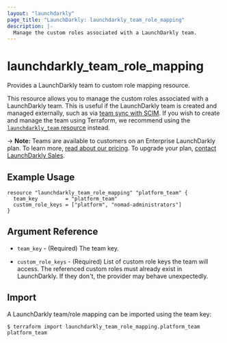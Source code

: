 ```yaml
---
layout: "launchdarkly"
page_title: "LaunchDarkly: launchdarkly_team_role_mapping"
description: |-
  Manage the custom roles associated with a LaunchDarkly team.
---
```


# launchdarkly_team_role_mapping

Provides a LaunchDarkly team to custom role mapping resource.

This resource allows you to manage the custom roles associated with a LaunchDarkly team. This is useful if the LaunchDarkly team is created and managed externally, such as via [team sync with SCIM](https://docs.launchdarkly.com/home/account-security/sso/scim#team-sync-with-scim). If you wish to create and manage the team using Terraform, we recommend using the [`launchdarkly_team` resource](https://registry.terraform.io/providers/launchdarkly/launchdarkly/latest/docs/resources/team) instead.

-> **Note:** Teams are available to customers on an Enterprise LaunchDarkly plan. To learn more, [read about our pricing](https://launchdarkly.com/pricing/). To upgrade your plan, [contact LaunchDarkly Sales](https://launchdarkly.com/contact-sales/).

## Example Usage

```hcl
resource "launchdarkly_team_role_mapping" "platform_team" {
  team_key         = "platform_team"
  custom_role_keys = ["platform", "nomad-administrators"]
}
```

## Argument Reference

- `team_key` - (Required) The team key.

- `custom_role_keys` - (Required) List of custom role keys the team will access. The referenced custom roles must already exist in LaunchDarkly. If they don't, the provider may behave unexpectedly.

## Import

A LaunchDarkly team/role mapping can be imported using the team key:

```
$ terraform import launchdarkly_team_role_mapping.platform_team platform_team
```

